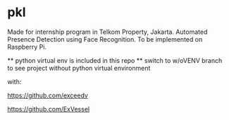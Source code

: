 # pkl

Made for internship program in Telkom Property, Jakarta.
Automated Presence Detection using Face Recognition.
To be implemented on Raspberry Pi.

** python virtual env is included in this repo ** switch to w/oVENV branch to see project without python virtual environment 

with:

https://github.com/exceedv

https://github.com/ExVessel
